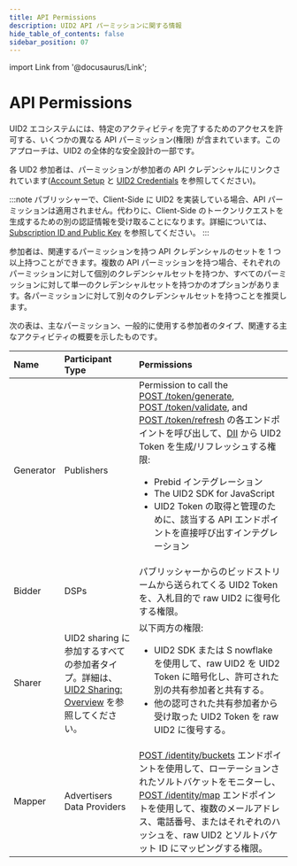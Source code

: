 ```yaml
---
title: API Permissions
description: UID2 API パーミッションに関する情報
hide_table_of_contents: false
sidebar_position: 07
---
```


import Link from '@docusaurus/Link';

# API Permissions

UID2 エコシステムには、特定のアクティビティを完了するためのアクセスを許可する、いくつかの異なる API パーミッション(権限) が含まれています。このアプローチは、UID2 の全体的な安全設計の一部です。

各 UID2 参加者は、パーミッションが参加者の API クレデンシャルにリンクされています([Account Setup](gs-account-setup.md) と [UID2 Credentials](gs-credentials.md) を参照してください)。

:::note
パブリッシャーで、Client-Side に UID2 を実装している場合、API パーミッションは適用されません。代わりに、Client-Side のトークンリクエストを生成するための別の認証情報を受け取ることになります。詳細については、[Subscription ID and Public Key](gs-credentials.md#subscription-id-and-public-key) を参照してください。
:::

参加者は、関連するパーミッションを持つ API クレデンシャルのセットを 1 つ以上持つことができます。複数の API パーミッションを持つ場合、それぞれのパーミッションに対して個別のクレデンシャルセットを持つか、すべてのパーミッションに対して単一のクレデンシャルセットを持つかのオプションがあります。各パーミッションに対して別々のクレデンシャルセットを持つことを推奨します。

次の表は、主なパーミッション、一般的に使用する参加者のタイプ、関連する主なアクティビティの概要を示したものです。

| Name | Participant Type | Permissions |
| :--- | :--- | :--- |
| Generator | Publishers | Permission to call the [POST&nbsp;/token/generate](../endpoints/post-token-generate.md), [POST&nbsp;/token/validate](../endpoints/post-token-validate.md), and [POST&nbsp;/token/refresh](../endpoints/post-token-refresh.md) の各エンドポイントを呼び出して、[DII](../ref-info/glossary-uid.md#gl-dii) から UID2 Token を生成/リフレッシュする権限:<ul><li>Prebid インテグレーション</li><li>The UID2 SDK for JavaScript</li><li>UID2 Token の取得と管理のために、該当する API エンドポイントを直接呼び出すインテグレーション</li></ul> |
| Bidder | DSPs | パブリッシャーからのビッドストリームから送られてくる UID2 Token を、入札目的で raw UID2 に復号化する権限。 |
| Sharer | UID2 sharing に参加するすべての参加者タイプ。詳細は、 [UID2 Sharing: Overview](../sharing/sharing-overview.md) を参照してください。 | 以下両方の権限:<ul><li>UID2 SDK または S nowflake を使用して、raw UID2 を UID2 Token に暗号化し、許可された別の共有参加者と共有する。</li><li>他の認可された共有参加者から受け取った UID2 Token を raw UID2 に復号する。</li></ul> |
| Mapper | Advertisers<br/>Data Providers | [POST&nbsp;/identity/buckets](../endpoints/post-identity-buckets.md) エンドポイントを使用して、ローテーションされたソルトバケットをモニターし、[POST&nbsp;/identity/map](../endpoints/post-identity-map.md) エンドポイントを使用して、複数のメールアドレス、電話番号、またはそれぞれのハッシュを、raw UID2 とソルトバケット ID にマッピングする権限。 |
